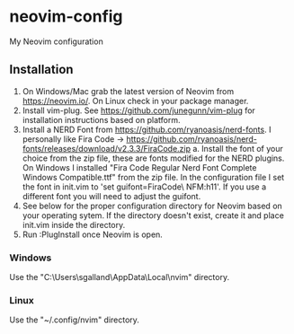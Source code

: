 # neovim-config
My Neovim configuration

## Installation
1. On Windows/Mac grab the latest version of Neovim from https://neovim.io/. On Linux check in your package manager.
2. Install vim-plug. See https://github.com/junegunn/vim-plug for installation instructions based on platform.
3. Install a NERD Font from https://github.com/ryanoasis/nerd-fonts. I personally like Fira Code -> https://github.com/ryanoasis/nerd-fonts/releases/download/v2.3.3/FiraCode.zip
 a. Install the font of your choice from the zip file, these are fonts modified for the NERD plugins.
    On Windows I installed "Fira Code Regular Nerd Font Complete Windows Compatible.ttf" from the zip file. In the configuration file I set the font in init.vim to 'set guifont=FiraCode\ NFM:h11'. If you use a different font you will need to adjust the guifont.
3. See below for the proper configuration directory for Neovim based on your operating sytem. If the directory doesn't exist, create it and place init.vim inside the directory.
4. Run :PlugInstall once Neovim is open.

### Windows
Use the "C:\Users\sgalland\AppData\Local\nvim" directory.

### Linux
Use the  "~/.config/nvim" directory.
